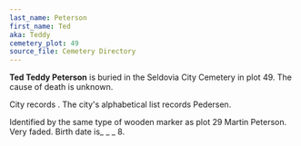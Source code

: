 ```yaml
---
last_name: Peterson
first_name: Ted
aka: Teddy
cemetery_plot: 49
source_file: Cemetery Directory
---
```

**Ted  Teddy Peterson** is buried in the Seldovia City Cemetery in plot 49.  The cause of death is unknown.

City records . The city's alphabetical list records Pedersen.

Identified by the same type of wooden marker as plot 29 Martin Peterson. Very faded. Birth date is_ _ _ 8.
